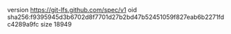 version https://git-lfs.github.com/spec/v1
oid sha256:f9395945d3b6702d8f7701d27b2bd47b52451059f827eab6b2271fdc4289a9fc
size 18949
